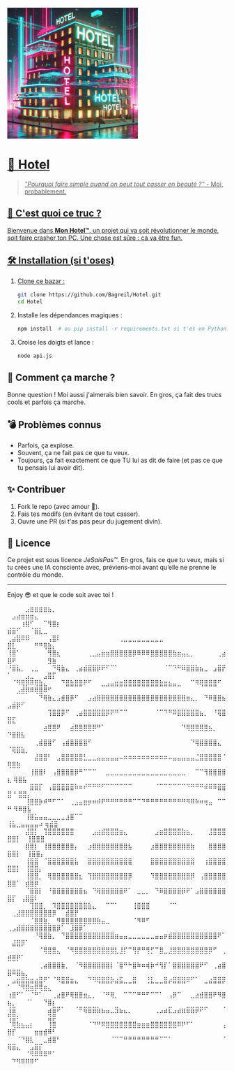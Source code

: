 <a href="https://www.youtube.com/watch?v=gcjdXMfYIe4&ab_channel=Neobrane"><img src="./hotel.jpg" alt="Mon Image" width="300">

# 🚀 **Hotel**  

> *"Pourquoi faire simple quand on peut tout casser en beauté ?"* - Moi, probablement.  

## 🎯 **C'est quoi ce truc ?**  

Bienvenue dans **Mon Hotel™**, un projet qui va soit révolutionner le monde, soit faire crasher ton PC. Une chose est sûre : ça va être fun.  

## 🛠 **Installation (si t'oses)**  

1. Clone ce bazar :  
   ```bash
   git clone https://github.com/Bagreil/Hotel.git
   cd Hotel
   ```
2. Installe les dépendances magiques :  
   ```bash
   npm install  # ou pip install -r requirements.txt si t'es en Python, on sait jamais
   ```
3. Croise les doigts et lance :  
   ```bash
   node api.js
   ```

## 🤔 **Comment ça marche ?**  

Bonne question ! Moi aussi j'aimerais bien savoir. En gros, ça fait des trucs cools et parfois ça marche.  

## 💣 **Problèmes connus**  

- Parfois, ça explose.  
- Souvent, ça ne fait pas ce que tu veux.  
- Toujours, ça fait exactement ce que TU lui as dit de faire (et pas ce que tu pensais lui avoir dit).  

## ✨ **Contribuer**  

1. Fork le repo (avec amour 💖).  
2. Fais tes modifs (en évitant de tout casser).  
3. Ouvre une PR (si t'as pas peur du jugement divin).  

## 📜 **Licence**  

Ce projet est sous licence *JeSaisPas™*. En gros, fais ce que tu veux, mais si tu crées une IA consciente avec, préviens-moi avant qu’elle ne prenne le contrôle du monde.  

---

Enjoy 😎 et que le code soit avec toi !


⠀⠀⠀⠀⣠⣶⣶⣶⣶⣦⡀⠀⠀⠀⠀⠀⠀⠀⠀⠀⠀⠀⠀⠀⠀⠀⠀⠀⠀⠀⠀⠀⠀⠀⠀⠀⠀⠀⠀⠀⠀⠀⠀⠀⠀⠀⠀⠀⠀⠀⣠⣴⣶⣶⣶⣄⠀⠀⠀⠀
⠀⠀⠀⢰⣿⠋⠀⠀⠉⢻⣿⡆⠀⠀⠀⠀⠀⠀⠀⠀⠀⠀⠀⠀⠀⠀⠀⠀⠀⠀⠀⠀⠀⠀⠀⠀⠀⠀⠀⠀⠀⠀⠀⠀⠀⠀⠀⠀⠀⣾⣿⠋⠀⠀⠈⣿⣇⣀⠀⠀
⢀⣴⣿⠿⠿⠀⠀⠀⠀⢠⣿⠇⠀⠀⠀⠀⠀⠀⠀⠀⠀⠀⠀⠀⠀⢀⣀⣀⣀⣀⣀⣀⣀⣀⣀⠀⠀⠀⠀⠀⠀⠀⠀⠀⠀⠀⠀⠀⠀⣿⣇⠀⠀⠀⠀⠛⠛⢿⣷⡄
⢸⣿⠁⠀⠀⠀⠀⠀⠀⢻⣿⣆⠀⠀⠀⠀⠀⠀⢀⣀⣤⣶⣶⣿⣿⣿⣿⣿⡿⠿⠿⠿⣿⣿⣿⣿⣿⣷⣶⣤⣄⡀⠀⠀⠀⠀⠀⢀⣴⣿⠟⠀⠀⠀⠀⠀⠀⠀⣻⣷
⠘⣿⣧⡀⠀⢀⣀⠀⠀⠀⠙⢿⣷⣄⠀⢀⣴⣾⣿⣿⡿⠟⠋⠉⠁⠀⠀⠀⠀⠀⠀⠀⠀⠀⠀⠈⠉⠙⠛⠿⣿⣿⣷⣦⣀⠀⣠⣿⡟⠁⠀⠀⠀⣠⣀⠀⠀⣠⣿⡏
⠀⠈⠻⢿⡿⠿⢿⣷⣄⠀⠀⠀⠙⣿⣷⣿⣿⠟⠋⠀⠀⣀⣠⣤⣶⣶⣿⣿⣿⣿⣿⣿⣿⣿⣷⣶⣦⣤⣀⠀⠀⠉⠻⢿⣿⣿⣿⠋⠀⠀⠀⣠⣾⡿⠿⢿⣿⠿⠋⠀
⠀⠀⠀⠀⠀⠀⠀⠙⢿⣷⣄⣠⣾⣿⡿⠋⠀⠀⣠⣴⣿⣿⣿⣿⣿⣿⣿⣿⣿⣿⣿⣿⣿⣿⣿⣿⣿⣿⣿⣿⣶⣄⡀⠀⠙⠿⣿⣿⣦⣠⣾⡿⠋⠀⠀⠀⠀⠀⠀⠀
⠀⠀⠀⠀⠀⠀⠀⠀⠀⢹⣿⣿⡿⠋⠀⢀⣴⣿⣿⣿⣿⣿⡿⠟⠛⠉⠉⠀⠀⠀⠀⠀⠀⠈⠉⠙⠛⠿⣿⣿⣿⣿⣿⣦⡀⠀⠘⢿⣿⣿⣏⠀⠀⠀⠀⠀⠀⠀⠀⠀
⠀⠀⠀⠀⠀⠀⠀⠀⣴⣿⣿⠟⠀⠀⣴⣿⣿⣿⣿⡿⠛⠁⠀⠀⠀⠀⠀⠀⠀⠀⠀⠀⠀⠀⠀⠀⠀⠀⠀⠙⢿⣿⣿⣿⣿⣦⡀⠀  ⠙⣿⣿⣧⠀⠀⠀⠀⠀⠀⠀⠀
⠀⠀⠀⠀⠀⠀⢀⣾⣿⣿⠋⠀⢠⣾⣿⣿⣿⣿⠋⠀⠀⠀⠀⠀⠀⠀⠀⠀⠀⠀⠀⠀⠀⠀⠀⠀⠀⠀⠀⠀⠀⠙⢿⣿⣿⣿⣿⣄⠀  ⠈⢿⣿⣷⡀⠀⠀⠀⠀⠀⠀
⠀⠀⠀⠀⠀⠀⣼⣿⣿⠃⠀⣠⣿⣿⣿⣿⣿⣃⣀⣀⣤⣤⣤⣤⣤⠤⠶⠶⠶⠶⠶⠶⠶⠶⠶⠶⠤⣤⣤⣤⣤⣤⣈⣿⣿⣿⣿⣿⠈ ⢿⣿⣷⠀⠀⠀⠀⠀⠀
⠀⠀⠀⠀⠀⢸⣿⣿⠇⠀⢠⣿⣿⣿⣿⡿⠛⠉⠉⠉⠀⠀⣀⣀⣀⣀⣀⣀⣀⣀⣀⣀⣀⣀⣀⣀⣀⣀⣀⣀⠀⠀⠉⠉⢻⣿⣿⣿⣿⣆ ⢿⣿⣧⠀⠀⠀⠀⠀
⠀⠀⠀⠀⠀⣿⣿⡏⠀⢠⣿⣿⣿⣿⣿⠷⠶⠞⠛⠛⠛⠋⠉⠉⠉⠉⠉⠉⠀⠀⠀⠀⠀⠈⠉⠉⠉⠉⠉⠉⠙⠛⠛⠛⠾⠿⠿⣿⣿⣿⠘  ⣿⣿⡄⠀⠀⠀⠀
⠀⠀⠀⠀⢸⣿⣿⡷⠾⠛⠋⠉⠁⠀⢀⣠⣤⣶⡶⠶⠾⠟⠛⠛⠛⠛⠛⠛⠉⠉⠙⠛⠛⠛⠛⠛⠛⠛⠛⠛⠻⠿⠷⠶⢶⣤⠀⠉⠉⠛  ⠻⠿⣿⣧⠀⠀⠀⠀
⠀⠀⠀⠀⢸⣿⣥⣤⣤⣀⣀⣀⣀⣰⣿⠉⠉⠀⠀⠀⠀⠀⠀⠀⠀⠀⠀⠀⠀⠀⠀⠀⠀⠀⠀⠀⠀⠀⠀⠀⠀⠀⠀⠀   ⢸⣧⣀⣤⣤⣤⣤⠴  ⢶⣾⣿⠀⠀⠀⠀
⠀⠀⠀⠀⣼⣿⡇⠀⢹⣿⣿⣿⣿⣿⣿⠀⠀⠀⠀⣠⣴⣾⣿⣿⣿⣶⣄⠀⠀⠀⠀⠀⠀⣠⣶⣿⣿⣿⣿⣷⣦⡀⠀⠀⠀⣸⣿⣿⣿⣿⣿⡇⠀ ⢸⣿⣿⣿⠀⠀⠀
⠀⠀⠀⠀⣿⣿⡇⠀⢸⣿⣿⣿⣿⣿⣿⡄⠀⠀⣰⣿⣿⣿⣿⣿⣿⣿⣿⣧⠀⠀⠀⠀⣰⣿⣿⣿⣿⣿⣿⣿⣿⣷⠀⠀⠀⣿⣿⣿⣿⣿⣿⡇⠀ ⢸⣿⣿⡄⠀⠀⠀⠀
⠀⠀⠀⠀⢸⣿⣿⠀⠈⣿⣿⣿⣿⣿⣿⣧⠀⠀⣿⣿⣿⣿⣿⣿⣿⣿⣿⣿⠀⠀⠀⠀⣿⣿⣿⣿⣿⣿⣿⣿⣿⣿⠀⠀⢰⣿⣿⣿⣿⣿⣿⡇⠀⢸⣿⣿⡄⠀⠀⠀⠀
⠀⠀⠀⠀⢸⣿⣿⡀⠀⢿⣿⣿⣿⣿⣿⣿⣆⠀⢹⣿⣿⣿⣿⣿⣿⣿⣿⡿⠀⠀⠀⠀⠹⣿⣿⣿⣿⣿⣿⣿⣿⡿⠀⢠⣿⣿⣿⣿⣿⣿⣿⠁⠀⣾⣿⡿⠀⠀⠀⠀
⠀⠀⠀⠀⠈⣿⣿⡇⠀⠘⣿⣿⣿⣿⣿⣿⣿⣦⠀⠙⢿⣿⣿⣿⣿⣿⠟⠁⠀⣀⣀⡀⠀⠙⠿⣿⣿⣿⣿⡿⠟⠁⣠⣿⣿⣿⣿⣿⣿⣿⡏⠀⢠⣿⣿⠇⠀⠀⠀⠀
⠀⠀⠀⠀⠀⢹⣿⣿⡀⠀⠹⣿⣿⣿⣿⣿⣿⣿⣷⣄⠀⠀⠉⠉⠁⠀⠀⠀⢸⣿⣿⣿⠀⠀⠀⠀⠈⠉⠀  ⠀⢀⣼⣿⣿⣿⣿⣿⣿⣿⡿⠀⠀⣾⣿⡟⠀⠀⠀⠀⠀
⠀⠀⠀⠀⠀⠈⣿⣿⣷⡀⠀⠻⣿⣿⣿⣿⣿⣿⣿⣿⣷⣤⣀⠀⠀⠀⠀⠀⠈⠻⠿⠋⠀⠀⠀⠀⠀  ⢀⣠⣾⣿⣿⣿⣿⣿⣿⣿⣿⡿⠁⠀⣸⣿⡿⠁⠀⠀⠀⠀⠀
⠀⠀⠀⠀⠀⠀⠘⢿⣿⣷⡀⠀⠙⣿⣿⣿⣿⣿⣿⣿⣿⣿⣿⣿⣶⣤⣤⣀⣀⣀⣀⣀⣀⣤⣤⡶⣾⣿⣿⣿⣿⣿⣿⣿⣿⣿⣿⠟⠁⠀⣼⣿⡿⠁⠀⠀⠀⠀⠀⠀
⠀⠀⠀⠀⠀⠀⠀⠈⢿⣿⣿⣄⠀⠈⠻⣿⣿⣿⣿⣿⣿⣿⣿⣿⣇⣸⡏⠉⢻⡟⠛⢻⡋⠉⣿⣀⣸⣿⣿⣿⣿⣿⣿⣿⣿⡿⠋⠀⢀⣾⣿⡟⠁⠀⠀⠀⠀⠀⠀⠀
⠀⠀⠀⠀⠀⠀⠀⢀⣴⣿⣿⣿⣷⡀⠀⠈⠻⣿⣿⣿⣿⣿⣿⡇⠈⣿⠛⠓⣿⠷⠶⢾⡷⠚⢻⡏⠁⣿⣿⣿⣿⣿⣿⠟⠋⠀⢀⣴⣿⣿⠿⣿⣦⡀⠀⠀⠀⠀⠀⠀
⠀⣠⣶⣿⣷⣶⣴⣿⠟⠁⠈⠻⣿⣿⣶⣄⠀⠀⠙⠻⢿⣿⣿⡷⣴⣯⣀⣀⣿⠀⠀⢘⣇⣀⣀⣿⡴⣿⣿⣿⠿⠋⠁⠀⣀⣴⣿⣿⡿⠁⠀⠈⠻⣿⣶⡿⢿⣶⣄⠀
⢰⣿⠋⠁⠀⠈⠛⠁⠀⠀⢀⣴⣿⠟⢿⣿⣿⣶⣄⡀⠀⠈⠛⢿⡀⠀⠉⠉⠉⠛⠛⠋⠉⠉⠁⠀⢠⡿⠉⠀⠀⣀⣴⣾⣿⣿⠟⠻⣿⣦⡀⠀⠀⠈⠁⠀⠀⠙⣿⡆
⢸⣿⠀⠀⠀⠀⠀⠀⠀⣴⣿⠟⠁⠀⠀⠈⠛⢿⣿⣿⣷⣦⣤⣀⣻⣦⣄⡀⠀⠀⠀⠀⠀⢀⣠⣴⣏⣠⣴⣶⣿⣿⡿⠟⠋⠀⠀⠀⠈⢻⣿⠆⠀⠀⠀⠀⠀⠀⣽⡿
⠈⢿⣷⣦⣤⡆⠀⠀⠀⢸⣿⠀⠀⠀⠀⠀⠀⠀⠈⠙⠛⠿⣿⣿⣿⣿⣿⣿⣿⣶⣶⣶⣿⣿⣿⣿⣿⣿⠿⠟⠋⠁⠀⠀⠀⠀⠀⠀⢠⣿⡏⠀⠀⠀⠀⣶⣶⣾⠿⠃
⠀⠀⠈⠙⣿⣇⠀⠀⣀⣾⣿⠃⠀⠀⠀⠀⠀⠀⠀⠀⠀⠀⠀⠈⠉⠉⠛⠛⠛⠛⠛⠛⠛⠛⠉⠉⠁⠀⠀⠀⠀⠀⠀⠀⠀⠀⠀⠀⠈⢿⣿⣄⠀⠀⣠⣿⡏⠀⠀⠀
⠀⠀⠀⠀⠈⠻⠿⠿⠿⠛⠁⠀⠀⠀⠀⠀⠀⠀⠀⠀⠀⠀⠀⠀⠀⠀⠀⠀⠀⠀⠀⠀⠀⠀⠀⠀⠀⠀⠀⠀⠀⠀⠀⠀⠀⠀⠀⠀⠀⠀⠙⠻⠿⠿⠿⠋⠀⠀⠀⠀